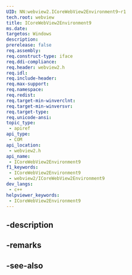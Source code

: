 ```yaml
---
UID: NN:webview2.ICoreWebView2Environment9~r1
tech.root: webview
title: ICoreWebView2Environment9
ms.date: 
targetos: Windows
description: 
prerelease: false
req.assembly: 
req.construct-type: iface
req.ddi-compliance: 
req.header: webview2.h
req.idl: 
req.include-header: 
req.max-support: 
req.namespace: 
req.redist: 
req.target-min-winverclnt: 
req.target-min-winversvr: 
req.target-type: 
req.unicode-ansi: 
topic_type:
 - apiref
api_type:
 - COM
api_location:
 - webview2.h
api_name:
 - ICoreWebView2Environment9
f1_keywords:
 - ICoreWebView2Environment9
 - webview2/ICoreWebView2Environment9
dev_langs:
 - c++
helpviewer_keywords:
 - ICoreWebView2Environment9
---
```


## -description

## -remarks

## -see-also

